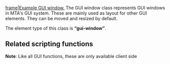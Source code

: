 [frame|Example GUI window.](/Image:gui-window.png.md "wikilink") The GUI window class represents GUI windows in MTA's GUI system. These are mainly used as layout for other GUI elements. They can be moved and resized by default.

The element type of this class is **“gui-window”**.

Related scripting functions
---------------------------

**Note**: Like all GUI functions, these are only available client side
